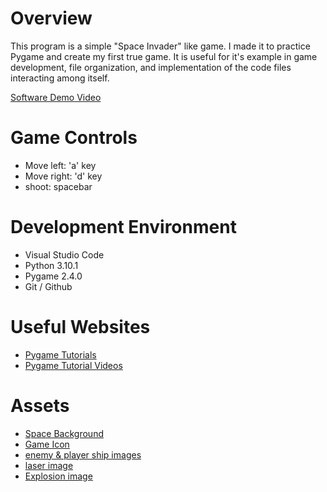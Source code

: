 # Overview

This program is a simple "Space Invader" like game. I made it to practice Pygame and create my first true game. It is useful for it's example in game development, file organization, and implementation of the code files interacting among itself. 

[Software Demo Video](https://youtu.be/jEMW1Ff9ZGA)

# Game Controls

* Move left: 'a' key 
* Move right: 'd' key
* shoot: spacebar

# Development Environment

* Visual Studio Code
* Python 3.10.1
* Pygame 2.4.0
* Git / Github

# Useful Websites

* [Pygame Tutorials](https://www.pygame.org/wiki/tutorials)
* [Pygame Tutorial Videos](https://www.youtube.com/playlist?list=PLhTjy8cBISEo3SzET7Fc3-b4miKWp41yX)

# Assets

* [Space Background](https://www.freepik.com/free-vector/hand-painted-watercolor-galaxy-background_14237502.htm#query=watercolor%20galaxy&position=3&from_view=keyword&track=ais)
* [Game Icon](https://www.freepik.com/free-icon/alien_696412.htm#query=alien%20symbol&position=2&from_view=keyword&track=ais)
* [enemy & player ship images](https://www.flaticon.com/search?word=space%20invaders)
* [laser image](https://www.flaticon.com/search?word=laser)
* [Explosion image](https://www.flaticon.com/search?word=blast)